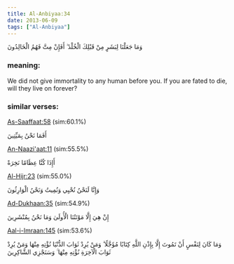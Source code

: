 ```yaml
---
title: Al-Anbiyaa:34
date: 2013-06-09
tags: ["Al-Anbiyaa"]
---
```

وَمَا جَعَلْنَا لِبَشَرٍ مِنْ قَبْلِكَ الْخُلْدَ ۖ أَفَإِنْ مِتَّ فَهُمُ الْخَالِدُونَ
### meaning: 
We did not give immortality to any human before you. If you are fated to die, will they live on forever?
### similar verses: 

[As-Saaffaat:58](/37/58) (sim:60.1%)

أَفَمَا نَحْنُ بِمَيِّتِينَ

[An-Naazi'aat:11](/79/11) (sim:55.5%)

أَإِذَا كُنَّا عِظَامًا نَخِرَةً

[Al-Hijr:23](/15/23) (sim:55.0%)

وَإِنَّا لَنَحْنُ نُحْيِي وَنُمِيتُ وَنَحْنُ الْوَارِثُونَ

[Ad-Dukhaan:35](/44/35) (sim:54.9%)

إِنْ هِيَ إِلَّا مَوْتَتُنَا الْأُولَىٰ وَمَا نَحْنُ بِمُنْشَرِينَ

[Aal-i-Imraan:145](/3/145) (sim:53.6%)

وَمَا كَانَ لِنَفْسٍ أَنْ تَمُوتَ إِلَّا بِإِذْنِ اللَّهِ كِتَابًا مُؤَجَّلًا ۗ وَمَنْ يُرِدْ ثَوَابَ الدُّنْيَا نُؤْتِهِ مِنْهَا وَمَنْ يُرِدْ ثَوَابَ الْآخِرَةِ نُؤْتِهِ مِنْهَا ۚ وَسَنَجْزِي الشَّاكِرِينَ
